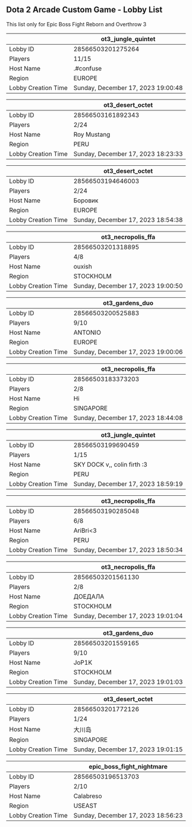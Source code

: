 ## Dota 2 Arcade Custom Game - Lobby List

This list only for Epic Boss Fight Reborn and Overthrow 3

|  | ot3_jungle_quintet |
| ------ | ------ |
| Lobby ID | 28566503201275264 |
| Players | 11/15 |
| Host Name | .#confuse |
| Region | EUROPE |
| Lobby Creation Time | Sunday, December 17, 2023 19:00:48 |


|  | ot3_desert_octet |
| ------ | ------ |
| Lobby ID | 28566503161892343 |
| Players | 2/24 |
| Host Name | Roy Mustang |
| Region | PERU |
| Lobby Creation Time | Sunday, December 17, 2023 18:23:33 |


|  | ot3_desert_octet |
| ------ | ------ |
| Lobby ID | 28566503194646003 |
| Players | 2/24 |
| Host Name | Боровик |
| Region | EUROPE |
| Lobby Creation Time | Sunday, December 17, 2023 18:54:38 |


|  | ot3_necropolis_ffa |
| ------ | ------ |
| Lobby ID | 28566503201318895 |
| Players | 4/8 |
| Host Name | ouxish |
| Region | STOCKHOLM |
| Lobby Creation Time | Sunday, December 17, 2023 19:00:50 |


|  | ot3_gardens_duo |
| ------ | ------ |
| Lobby ID | 28566503200525883 |
| Players | 9/10 |
| Host Name | ANTONIO |
| Region | EUROPE |
| Lobby Creation Time | Sunday, December 17, 2023 19:00:06 |


|  | ot3_necropolis_ffa |
| ------ | ------ |
| Lobby ID | 28566503183373203 |
| Players | 2/8 |
| Host Name | Hi |
| Region | SINGAPORE |
| Lobby Creation Time | Sunday, December 17, 2023 18:44:08 |


|  | ot3_jungle_quintet |
| ------ | ------ |
| Lobby ID | 28566503199690459 |
| Players | 1/15 |
| Host Name | SKY DOCK v,, colin firth :3 |
| Region | PERU |
| Lobby Creation Time | Sunday, December 17, 2023 18:59:19 |


|  | ot3_necropolis_ffa |
| ------ | ------ |
| Lobby ID | 28566503190285048 |
| Players | 6/8 |
| Host Name | AriBri<3 |
| Region | PERU |
| Lobby Creation Time | Sunday, December 17, 2023 18:50:34 |


|  | ot3_necropolis_ffa |
| ------ | ------ |
| Lobby ID | 28566503201561130 |
| Players | 2/8 |
| Host Name | ДОЕДАЛА |
| Region | STOCKHOLM |
| Lobby Creation Time | Sunday, December 17, 2023 19:01:04 |


|  | ot3_gardens_duo |
| ------ | ------ |
| Lobby ID | 28566503201559165 |
| Players | 9/10 |
| Host Name | JoP1K |
| Region | STOCKHOLM |
| Lobby Creation Time | Sunday, December 17, 2023 19:01:03 |


|  | ot3_desert_octet |
| ------ | ------ |
| Lobby ID | 28566503201772126 |
| Players | 1/24 |
| Host Name | 大川岛 |
| Region | SINGAPORE |
| Lobby Creation Time | Sunday, December 17, 2023 19:01:15 |


|  | epic_boss_fight_nightmare |
| ------ | ------ |
| Lobby ID | 28566503196513703 |
| Players | 2/10 |
| Host Name | Calabreso |
| Region | USEAST |
| Lobby Creation Time | Sunday, December 17, 2023 18:56:23 |


